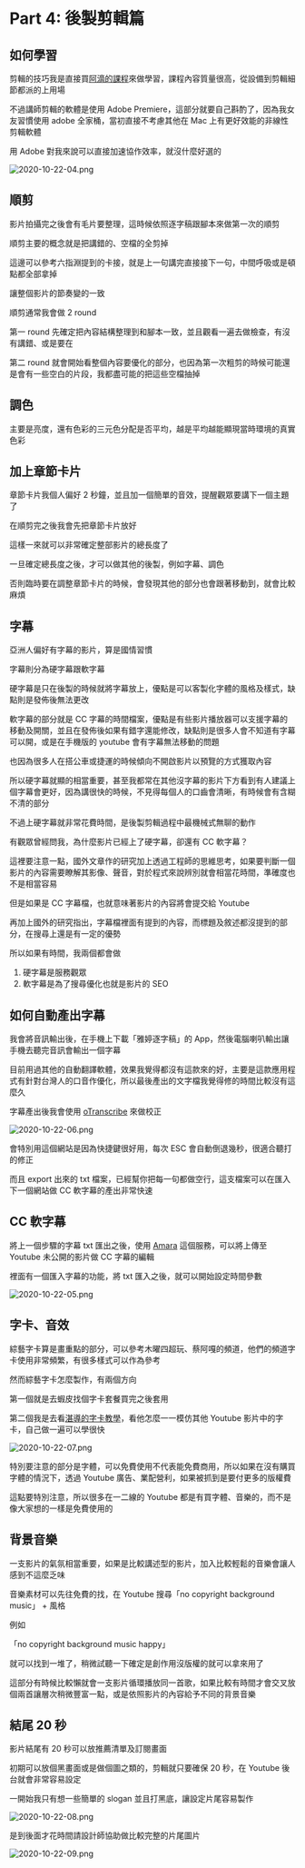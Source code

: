 # Part 4: 後製剪輯篇

## 如何學習

剪輯的技巧我是直接買[阿滴的課程](https://hahow.in/courses/5c2465d940e6990020778531)來做學習，課程內容質量很高，從設備到剪輯細節都派的上用場

不過講師剪輯的軟體是使用 Adobe Premiere，這部分就要自己斟酌了，因為我女友習慣使用 adobe 全家桶，當初直接不考慮其他在 Mac 上有更好效能的非線性剪輯軟體

用 Adobe 對我來說可以直接加速協作效率，就沒什麼好選的

![2020-10-22-04.png](https://img.niclin.tw/2020-10-22-04.png)

## 順剪

影片拍攝完之後會有毛片要整理，這時候依照逐字稿跟腳本來做第一次的順剪

順剪主要的概念就是把講錯的、空檔的全剪掉

這邊可以參考六指淵提到的卡接，就是上一句講完直接接下一句，中間呼吸或是頓點都全部拿掉

讓整個影片的節奏變的一致

順剪通常我會做 2 round

第一 round 先確定把內容結構整理到和腳本一致，並且觀看一遍去做檢查，有沒有講錯、或是要在

第二 round 就會開始看整個內容要優化的部分，也因為第一次粗剪的時候可能還是會有一些空白的片段，我都盡可能的把這些空檔抽掉

## 調色

主要是亮度，還有色彩的三元色分配是否平均，越是平均越能顯現當時環境的真實色彩

## 加上章節卡片

章節卡片我個人偏好 2 秒鐘，並且加一個簡單的音效，提醒觀眾要講下一個主題了

在順剪完之後我會先把章節卡片放好

這樣一來就可以非常確定整部影片的總長度了

一旦確定總長度之後，才可以做其他的後製，例如字幕、調色

否則臨時要在調整章節卡片的時候，會發現其他的部分也會跟著移動到，就會比較麻煩

## 字幕

亞洲人偏好有字幕的影片，算是國情習慣

字幕則分為硬字幕跟軟字幕

硬字幕是只在後製的時候就將字幕放上，優點是可以客製化字體的風格及樣式，缺點則是發佈後無法更改

軟字幕的部分就是 CC 字幕的時間檔案，優點是有些影片播放器可以支援字幕的移動及開關，並且在發佈後如果有錯字還能修改，缺點則是很多人會不知道有字幕可以開，或是在手機版的 youtube 會有字幕無法移動的問題

也因為很多人在搭公車或捷運的時候傾向不開啟影片以預覽的方式獲取內容

所以硬字幕就顯的相當重要，甚至我都常在其他沒字幕的影片下方看到有人建議上個字幕會更好，因為講很快的時候，不見得每個人的口齒會清晰，有時候會有含糊不清的部分

不過上硬字幕就非常花費時間，是後製剪輯過程中最機械式無聊的動作

有觀眾曾經問我，為什麼影片已經上了硬字幕，卻還有 CC 軟字幕？

這裡要注意一點，國外文章作的研究加上透過工程師的思維思考，如果要判斷一個影片的內容需要瞭解其影像、聲音，對於程式來說辨別就會相當花時間，準確度也不是相當容易

但是如果是 CC 字幕檔，也就意味著影片的內容將會提交給 Youtube

再加上國外的研究指出，字幕檔裡面有提到的內容，而標題及敘述都沒提到的部分，在搜尋上還是有一定的優勢

所以如果有時間，我兩個都會做

1. 硬字幕是服務觀眾
2. 軟字幕是為了搜尋優化也就是影片的 SEO

## 如何自動產出字幕

我會將音訊輸出後，在手機上下載「雅婷逐字稿」的 App，然後電腦喇叭輸出讓手機去聽完音訊會輸出一個字幕

目前用過其他的自動翻譯軟體，效果我覺得都沒有這款來的好，主要是這款應用程式有針對台灣人的口音作優化，所以最後產出的文字檔我覺得修的時間比較沒有這麼久

字幕產出後我會使用 [oTranscribe](https://otranscribe.com/) 來做校正

![2020-10-22-06.png](https://img.niclin.tw/2020-10-22-06.png)

會特別用這個網站是因為快捷鍵很好用，每次 ESC 會自動倒退幾秒，很適合聽打的修正

而且 export 出來的 txt 檔案，已經幫你把每一句都做空行，這支檔案可以在匯入下一個網站做 CC 軟字幕的產出非常快速

## CC 軟字幕

將上一個步驟的字幕 txt 匯出之後，使用 [Amara](https://amara.org/) 這個服務，可以將上傳至 Youtube 未公開的影片做 CC 字幕的編輯

裡面有一個匯入字幕的功能，將 txt 匯入之後，就可以開始設定時間參數

![2020-10-22-05.png](https://img.niclin.tw/2020-10-22-05.png)

## 字卡、音效

綜藝字卡算是畫重點的部分，可以參考木曜四超玩、蔡阿嘎的頻道，他們的頻道字卡使用非常頻繁，有很多樣式可以作為參考

然而綜藝字卡怎麼製作，有兩個方向

第一個就是去蝦皮找個字卡套餐買完之後套用

第二個我是去看[湛導的字卡教學](https://youtu.be/FwcDLta7UH8)，看他怎麼一一模仿其他 Youtube 影片中的字卡，自己做一遍可以學很快

![2020-10-22-07.png](https://img.niclin.tw/2020-10-22-07.png)

特別要注意的部分是字體，可以免費使用不代表能免費商用，所以如果在沒有購買字體的情況下，透過 Youtube 廣告、業配營利，如果被抓到是要付更多的版權費

這點要特別注意，所以很多在一二線的 Youtube 都是有買字體、音樂的，而不是像大家想的一樣是免費使用的

## 背景音樂

一支影片的氣氛相當重要，如果是比較講述型的影片，加入比較輕鬆的音樂會讓人感到不這麼乏味

音樂素材可以先往免費的找，在 Youtube 搜尋「no copyright background music」 + 風格

例如

「no copyright background music happy」

就可以找到一堆了，稍微試聽一下確定是創作用沒版權的就可以拿來用了

這部分有時候比較懶就會一支影片循環播放同一首歌，如果比較有時間才會交叉放個兩首讓層次稍微豐富一點，或是依照影片的內容給予不同的背景音樂

## 結尾 20 秒

影片結尾有 20 秒可以放推薦清單及訂閱畫面

初期可以放個黑畫面或是做個圖之類的，剪輯就只要確保 20 秒，在 Youtube 後台就會非常容易設定

一開始我只有想一些簡單的 slogan 並且打黑底，讓設定片尾容易製作

![2020-10-22-08.png](https://img.niclin.tw/2020-10-22-08.png)

是到後面才花時間請設計師協助做比較完整的片尾圖片

![2020-10-22-09.png](https://img.niclin.tw/2020-10-22-09.png)
